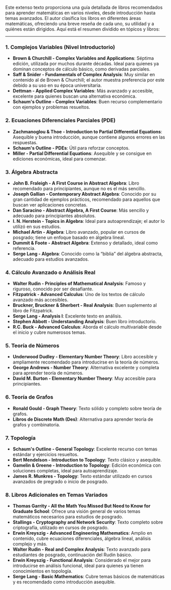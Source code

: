 Este extenso texto proporciona una guía detallada de libros recomendados para aprender matemáticas en varios niveles, desde introducción hasta temas avanzados. El autor clasifica los libros en diferentes áreas matemáticas, ofreciendo una breve reseña de cada uno, su utilidad y a quiénes están dirigidos. Aquí está el resumen dividido en tópicos y libros:

---

### **1. Complejos Variables (Nivel Introductorio)**

- **Brown & Churchill - Complex Variables and Applications**: Séptima edición, utilizada por muchos durante décadas. Ideal para quienes ya dominan conceptos de cálculo básico, como derivadas parciales.
- **Saff & Snider - Fundamentals of Complex Analysis**: Muy similar en contenido al de Brown & Churchill; el autor muestra preferencia por este debido a su uso en su época universitaria.
- **Dettman - Applied Complex Variables**: Más avanzado y accesible, excelente para quienes buscan una alternativa económica.
- **Schaum's Outline - Complex Variables**: Buen recurso complementario con ejemplos y problemas resueltos.

### **2. Ecuaciones Diferenciales Parciales (PDE)**

- **Zachmanoglou & Thoe - Introduction to Partial Differential Equations**: Asequible y buena introducción, aunque contiene algunos errores en las respuestas.
- **Schaum's Outline - PDEs**: Útil para reforzar conceptos.
- **Miller - Partial Differential Equations**: Asequible y se consigue en ediciones económicas, ideal para comenzar.

### **3. Álgebra Abstracta**

- **John B. Fraleigh - A First Course in Abstract Algebra**: Libro recomendado para principiantes, aunque no es el más sencillo.
- **Joseph Gallian - Contemporary Abstract Algebra**: Conocido por su gran cantidad de ejemplos prácticos, recomendado para aquellos que buscan ver aplicaciones concretas.
- **Dan Saracino - Abstract Algebra, A First Course**: Más sencillo y adecuado para principiantes absolutos.
- **I. N. Herstein - Topics in Algebra**: Ideal para autoaprendizaje; el autor lo utilizó en sus estudios.
- **Michael Artin - Algebra**: Libro avanzado, popular en cursos de posgrado; tiene un enfoque basado en álgebra lineal.
- **Dummit & Foote - Abstract Algebra**: Extenso y detallado, ideal como referencia.
- **Serge Lang - Algebra**: Conocido como la “biblia” del álgebra abstracta, adecuado para estudios avanzados.

### **4. Cálculo Avanzado o Análisis Real**

- **Walter Rudin - Principles of Mathematical Analysis**: Famoso y riguroso, conocido por ser desafiante.
- **Fitzpatrick - Advanced Calculus**: Uno de los textos de cálculo avanzado más accesibles.
- **Bruckner, Bruckner & Sherbert - Real Analysis**: Buen suplemento al libro de Fitzpatrick.
- **Serge Lang - Analysis I**: Excelente texto en análisis.
- **Stephen Abbott - Understanding Analysis**: Buen libro introductorio.
- **R.C. Buck - Advanced Calculus**: Aborda el cálculo multivariable desde el inicio y cubre numerosos temas.

### **5. Teoría de Números**

- **Underwood Dudley - Elementary Number Theory**: Libro accesible y ampliamente recomendado para introducirse en la teoría de números.
- **George Andrews - Number Theory**: Alternativa excelente y completa para aprender teoría de números.
- **David M. Burton - Elementary Number Theory**: Muy accesible para principiantes.

### **6. Teoría de Grafos**

- **Ronald Gould - Graph Theory**: Texto sólido y completo sobre teoría de grafos.
- **Libros de Discrete Math (Des)**: Alternativa para aprender teoría de grafos y combinatoria.

### **7. Topología**

- **Schaum's Outline - General Topology**: Excelente recurso con temas estándar y ejercicios resueltos.
- **Bert Mendelson - Introduction to Topology**: Texto clásico y asequible.
- **Gamelin & Greene - Introduction to Topology**: Edición económica con soluciones completas, ideal para autoaprendizaje.
- **James R. Munkres - Topology**: Texto estándar utilizado en cursos avanzados de pregrado o inicio de posgrado.

### **8. Libros Adicionales en Temas Variados**

- **Thomas Garrity - All the Math You Missed But Need to Know for Graduate School**: Ofrece una visión general de varios temas matemáticos necesarios para estudios de posgrado.
- **Stallings - Cryptography and Network Security**: Texto completo sobre criptografía, utilizado en cursos de posgrado.
- **Erwin Kreyszig - Advanced Engineering Mathematics**: Amplio en contenido, cubre ecuaciones diferenciales, álgebra lineal, análisis complejo y más.
- **Walter Rudin - Real and Complex Analysis**: Texto avanzado para estudiantes de posgrado, continuación del Rudin básico.
- **Erwin Kreyszig - Functional Analysis**: Considerado el mejor para introducirse en análisis funcional, ideal para quienes ya tienen conocimientos en topología.
- **Serge Lang - Basic Mathematics**: Cubre temas básicos de matemáticas y es recomendado como introducción asequible.